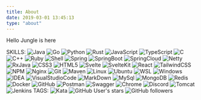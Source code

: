 ```yaml
---
title: About
date: 2019-03-01 13:45:13
type: "about"
---
```


Hello Jungle is here

SKILLS:
![Java](https://img.shields.io/badge/Java-%2322b8cf?style=flat-square&logo=java&logoColor=ffffff) ![Go](https://img.shields.io/badge/Go-%2322b8cf?style=flat-square&logo=go&logoColor=ffffff) ![Python](https://img.shields.io/badge/Python-%2322b8cf?style=flat-square&logo=python&logoColor=ffffff) ![Rust](https://img.shields.io/badge/Rust-%2322b8cf?style=flat-square&logo=rust&logoColor=ffffff) ![JavaScript](https://img.shields.io/badge/JavaScript-%2322b8cf?style=flat-square&logo=javascript&logoColor=ffffff) ![TypeScript](https://img.shields.io/badge/TypeScript-%2322b8cf?style=flat-square&logo=typescript&logoColor=ffffff) ![C](https://img.shields.io/badge/C-%2322b8cf?style=flat-square&logo=c&logoColor=ffffff) ![C++](https://img.shields.io/badge/C++-%2322b8cf?style=flat-square&logo=c++&logoColor=ffffff) ![Ruby](https://img.shields.io/badge/Ruby-%2322b8cf?style=flat-square&logo=ruby&logoColor=ffffff) ![Shell](https://img.shields.io/badge/Shell-%2322b8cf?style=flat-square&logo=gnu-bash&logoColor=ffffff) ![Spring](https://img.shields.io/badge/Spring-%2322b8cf?style=flat-square&logo=spring&logoColor=ffffff) ![SpringBoot](https://img.shields.io/badge/SpringBoot-%2322b8cf?style=flat-square&logo=springboot&logoColor=ffffff) ![SpringCloud](https://img.shields.io/badge/SpringCloud-%2322b8cf?style=flat-square&logo=springcloud&logoColor=ffffff) ![Netty](https://img.shields.io/badge/Netty-%2322b8cf?style=flat-square&logo=netty&logoColor=ffffff) ![RxJava](https://img.shields.io/badge/RxJava-%2322b8cf?style=flat-square&logo=reactivex&logoColor=ffffff) ![CSS3](https://img.shields.io/badge/CSS3-%2322b8cf?style=flat-square&logo=css3&logoColor=ffffff) ![HTML5](https://img.shields.io/badge/HTML5-%2322b8cf?style=flat-square&logo=html5&logoColor=ffffff) ![Svelte](https://img.shields.io/badge/Svelte-%2322b8cf?style=flat-square&logo=svelte&logoColor=ffffff) ![SvelteKit](https://img.shields.io/badge/SvelteKit-%2322b8cf?style=flat-square&logo=sveltekit&logoColor=ffffff) ![React](https://img.shields.io/badge/React-%2322b8cf?style=flat-square&logo=react&logoColor=ffffff) ![TailwindCSS](https://img.shields.io/badge/TailwindCSS-%2322b8cf?style=flat-square&logo=tailwindcss&logoColor=ffffff) ![NPM](https://img.shields.io/badge/NPM-%2322b8cf?style=flat-square&logo=npm&logoColor=ffffff) ![Nginx](https://img.shields.io/badge/Nginx-%2322b8cf?style=flat-square&logo=nginx&logoColor=ffffff) ![Git](https://img.shields.io/badge/Git-%2322b8cf?style=flat-square&logo=git&logoColor=ffffff) ![Maven](https://img.shields.io/badge/Maven-%2322b8cf?style=flat-square&logo=apache-maven&logoColor=ffffff) ![Linux](https://img.shields.io/badge/Linux-%2322b8cf?style=flat-square&logo=linux&logoColor=ffffff) ![Ubuntu](https://img.shields.io/badge/Ubuntu-%2322b8cf?style=flat-square&logo=ubuntu&logoColor=ffffff) ![WSL](https://img.shields.io/badge/WSL-%2322b8cf?style=flat-square&logo=wsl&logoColor=ffffff) ![Windows](https://img.shields.io/badge/Windows-%2322b8cf?style=flat-square&logo=windows&logoColor=ffffff) ![IDEA](https://img.shields.io/badge/IDEA-%2322b8cf?style=flat-square&logo=IntelliJ-IDEA&logoColor=ffffff) ![VisualStudioCode](https://img.shields.io/badge/VisualStudioCode-%2322b8cf?style=flat-square&logo=visualstudiocode&logoColor=ffffff) ![MarkDown](https://img.shields.io/badge/MarkDown-%2322b8cf?style=flat-square&logo=markdown&logoColor=ffffff) ![MySql](https://img.shields.io/badge/MySql-%2322b8cf?style=flat-square&logo=mysql&logoColor=ffffff) ![MongoDB](https://img.shields.io/badge/MongoDB-%2322b8cf?style=flat-square&logo=mongodb&logoColor=ffffff) ![Redis](https://img.shields.io/badge/Redis-%2322b8cf?style=flat-square&logo=redis&logoColor=ffffff) ![Docker](https://img.shields.io/badge/Docker-%2322b8cf?style=flat-square&logo=docker&logoColor=ffffff) ![GitHub](https://img.shields.io/badge/GitHub-%2322b8cf?style=flat-square&logo=github&logoColor=ffffff) ![Postman](https://img.shields.io/badge/Postman-%2322b8cf?style=flat-square&logo=postman&logoColor=ffffff) ![Swagger](https://img.shields.io/badge/Swagger-%2322b8cf?style=flat-square&logo=swagger&logoColor=ffffff) ![Chrome](https://img.shields.io/badge/Chrome-%2322b8cf?style=flat-square&logo=google-chrome&logoColor=ffffff) ![Discord](https://img.shields.io/badge/Discord-%2322b8cf?style=flat-square&logo=discord&logoColor=ffffff) ![Tomcat](https://img.shields.io/badge/Tomcat-%2322b8cf?style=flat-square&logo=apache-tomcat&logoColor=ffffff) ![Jenkins](https://img.shields.io/badge/Jenkins-%2322b8cf?style=flat-square&logo=jenkins&logoColor=ffffff)
TAGS:
![Kata](https://www.codewars.com/users/dgjungleP/badges/micro) ![GitHub User's stars](https://img.shields.io/github/stars/dgjungleP?affiliations=OWNER&style=social) ![GitHub followers](https://img.shields.io/github/followers/dgjungleP?style=social)

